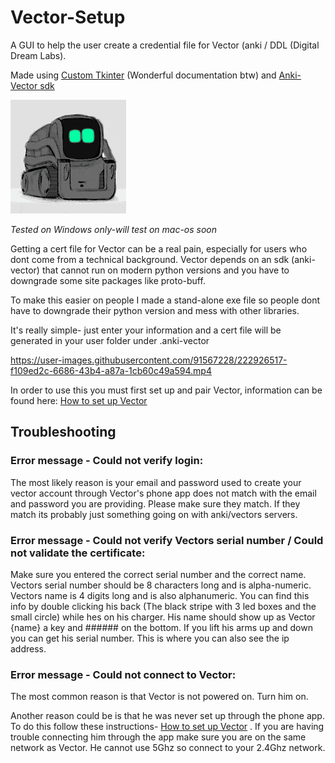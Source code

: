 ﻿# Vector-Setup
 
A GUI to help the user create a credential file for Vector (anki / DDL (Digital Dream Labs).

Made using [Custom Tkinter](https://github.com/TomSchimansky/CustomTkinter) (Wonderful documentation btw) and [Anki-Vector sdk](https://github.com/anki/vector-python-sdk)

![Vector cute](/img/vector_gif.gif?raw=true "Vector is cute")

*Tested on Windows only-will test on mac-os soon*

Getting a cert file for Vector can be a real pain, especially for users who dont come from a technical background.
Vector depends on an sdk (anki-vector) that cannot run on modern python versions and you have to downgrade some site packages like proto-buff.

To make this easier on people I made a stand-alone exe file so people dont have to downgrade their python version and mess with other libraries.

It's really simple- just enter your information and a cert file will be generated in your user folder under .anki-vector

https://user-images.githubusercontent.com/91567228/222926517-f109ed2c-6686-43b4-a87a-1cb60c49a594.mp4

In order to use this you must first set up and pair Vector, information can be found here: [How to set up Vector](https://support.digitaldreamlabs.com/article/114-video-vector-and-connection-how-to-set-vector-up)

## Troubleshooting

### Error message - Could not verify login:

The most likely reason is your email and password used to create your vector account through Vector's phone app does not match with the email and password you are providing. Please make sure they match. If they match its probably just something going on with anki/vectors servers.

### Error message - Could not verify Vectors serial number / Could not validate the certificate:

Make sure you entered the correct serial number and the correct name. Vectors serial number should be 8 characters long and is alpha-numeric. Vectors name is 4 digits long and is also alphanumeric. You can find this info by double clicking his back (The black stripe with 3 led boxes and the small circle) while hes on his charger. His name should show up as Vector {name} a key and ###### on the bottom. If you lift his arms up and down you can get his serial number. This is where you can also see the ip address.

### Error message - Could not connect to Vector:

The most common reason is that Vector is not powered on. Turn him on.

Another reason could be is that he was never set up through the phone app. To do this follow these instructions- [How to set up Vector](https://support.digitaldreamlabs.com/article/114-video-vector-and-connection-how-to-set-vector-up) . If you are having trouble connecting him through the app make sure you are on the same network as Vector. He cannot use 5Ghz so connect to your 2.4Ghz network.


